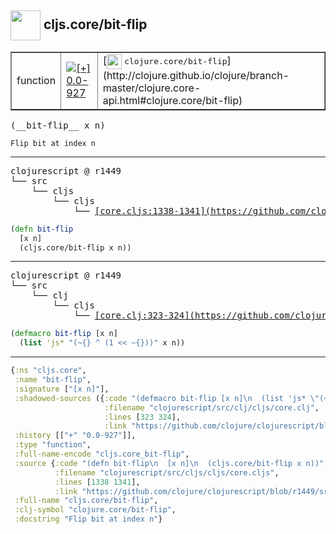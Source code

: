## <img width="48px" valign="middle" src="http://i.imgur.com/Hi20huC.png"> cljs.core/bit-flip

 <table border="1">
<tr>
<td>function</td>
<td><a href="https://github.com/cljsinfo/api-refs/tree/0.0-927"><img valign="middle" alt="[+] 0.0-927" src="https://img.shields.io/badge/+-0.0--927-lightgrey.svg"></a> </td>
<td>
[<img height="24px" valign="middle" src="http://i.imgur.com/1GjPKvB.png"> <samp>clojure.core/bit-flip</samp>](http://clojure.github.io/clojure/branch-master/clojure.core-api.html#clojure.core/bit-flip)
</td>
</tr>
</table>

 <samp>
(__bit-flip__ x n)<br>
</samp>

```
Flip bit at index n
```

---

 <pre>
clojurescript @ r1449
└── src
    └── cljs
        └── cljs
            └── <ins>[core.cljs:1338-1341](https://github.com/clojure/clojurescript/blob/r1449/src/cljs/cljs/core.cljs#L1338-L1341)</ins>
</pre>

```clj
(defn bit-flip
  [x n]
  (cljs.core/bit-flip x n))
```


---

 <pre>
clojurescript @ r1449
└── src
    └── clj
        └── cljs
            └── <ins>[core.clj:323-324](https://github.com/clojure/clojurescript/blob/r1449/src/clj/cljs/core.clj#L323-L324)</ins>
</pre>

```clj
(defmacro bit-flip [x n]
  (list 'js* "(~{} ^ (1 << ~{}))" x n))
```

---

```clj
{:ns "cljs.core",
 :name "bit-flip",
 :signature ["[x n]"],
 :shadowed-sources ({:code "(defmacro bit-flip [x n]\n  (list 'js* \"(~{} ^ (1 << ~{}))\" x n))",
                     :filename "clojurescript/src/clj/cljs/core.clj",
                     :lines [323 324],
                     :link "https://github.com/clojure/clojurescript/blob/r1449/src/clj/cljs/core.clj#L323-L324"}),
 :history [["+" "0.0-927"]],
 :type "function",
 :full-name-encode "cljs.core_bit-flip",
 :source {:code "(defn bit-flip\n  [x n]\n  (cljs.core/bit-flip x n))",
          :filename "clojurescript/src/cljs/cljs/core.cljs",
          :lines [1338 1341],
          :link "https://github.com/clojure/clojurescript/blob/r1449/src/cljs/cljs/core.cljs#L1338-L1341"},
 :full-name "cljs.core/bit-flip",
 :clj-symbol "clojure.core/bit-flip",
 :docstring "Flip bit at index n"}

```
